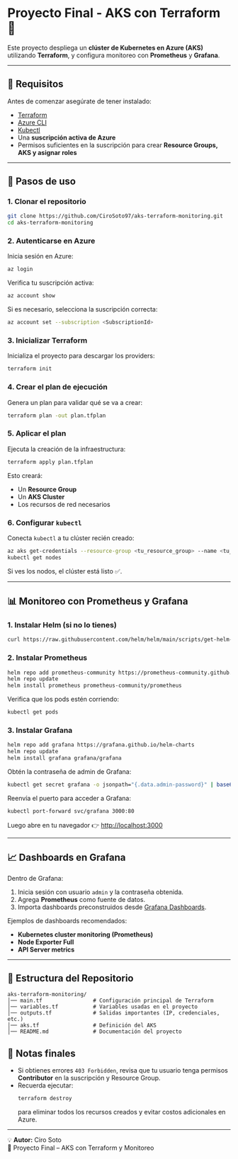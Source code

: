 # Proyecto Final - AKS con Terraform 🚀

Este proyecto despliega un **clúster de Kubernetes en Azure (AKS)** utilizando **Terraform**, y configura monitoreo con **Prometheus** y **Grafana**.

---

## 📌 Requisitos

Antes de comenzar asegúrate de tener instalado:

- [Terraform](https://developer.hashicorp.com/terraform/downloads)  
- [Azure CLI](https://learn.microsoft.com/es-es/cli/azure/install-azure-cli)  
- [Kubectl](https://kubernetes.io/docs/tasks/tools/)  
- Una **suscripción activa de Azure**  
- Permisos suficientes en la suscripción para crear **Resource Groups, AKS y asignar roles**  

---

## 🚀 Pasos de uso

### 1. Clonar el repositorio
```bash
git clone https://github.com/CiroSoto97/aks-terraform-monitoring.git
cd aks-terraform-monitoring
```

### 2. Autenticarse en Azure
Inicia sesión en Azure:
```bash
az login
```

Verifica tu suscripción activa:
```bash
az account show
```

Si es necesario, selecciona la suscripción correcta:
```bash
az account set --subscription <SubscriptionId>
```

### 3. Inicializar Terraform
Inicializa el proyecto para descargar los providers:
```bash
terraform init
```

### 4. Crear el plan de ejecución
Genera un plan para validar qué se va a crear:
```bash
terraform plan -out plan.tfplan
```

### 5. Aplicar el plan
Ejecuta la creación de la infraestructura:
```bash
terraform apply plan.tfplan
```

Esto creará:
- Un **Resource Group**
- Un **AKS Cluster**
- Los recursos de red necesarios

### 6. Configurar `kubectl`
Conecta `kubectl` a tu clúster recién creado:
```bash
az aks get-credentials --resource-group <tu_resource_group> --name <tu_nombre_aks>
kubectl get nodes
```

Si ves los nodos, el clúster está listo ✅.

---

## 📊 Monitoreo con Prometheus y Grafana

### 1. Instalar Helm (si no lo tienes)
```bash
curl https://raw.githubusercontent.com/helm/helm/main/scripts/get-helm-3 | bash
```

### 2. Instalar Prometheus
```bash
helm repo add prometheus-community https://prometheus-community.github.io/helm-charts
helm repo update
helm install prometheus prometheus-community/prometheus
```

Verifica que los pods estén corriendo:
```bash
kubectl get pods
```

### 3. Instalar Grafana
```bash
helm repo add grafana https://grafana.github.io/helm-charts
helm repo update
helm install grafana grafana/grafana
```

Obtén la contraseña de admin de Grafana:
```bash
kubectl get secret grafana -o jsonpath="{.data.admin-password}" | base64 --decode ; echo
```

Reenvía el puerto para acceder a Grafana:
```bash
kubectl port-forward svc/grafana 3000:80
```

Luego abre en tu navegador 👉 [http://localhost:3000](http://localhost:3000)

---

## 📈 Dashboards en Grafana

Dentro de Grafana:
1. Inicia sesión con usuario `admin` y la contraseña obtenida.  
2. Agrega **Prometheus** como fuente de datos.  
3. Importa dashboards preconstruidos desde [Grafana Dashboards](https://grafana.com/grafana/dashboards/).  

Ejemplos de dashboards recomendados:
- **Kubernetes cluster monitoring (Prometheus)**
- **Node Exporter Full**
- **API Server metrics**

---

## 📂 Estructura del Repositorio

```
aks-terraform-monitoring/
│── main.tf                # Configuración principal de Terraform
│── variables.tf           # Variables usadas en el proyecto
│── outputs.tf             # Salidas importantes (IP, credenciales, etc.)
│── aks.tf                 # Definición del AKS
│── README.md              # Documentación del proyecto
```


## 📝 Notas finales

- Si obtienes errores `403 Forbidden`, revisa que tu usuario tenga permisos **Contributor** en la suscripción y Resource Group.  
- Recuerda ejecutar:
  ```bash
  terraform destroy
  ```
  para eliminar todos los recursos creados y evitar costos adicionales en Azure.  

---

💡 **Autor:** Ciro Soto  
📅 Proyecto Final – AKS con Terraform y Monitoreo
